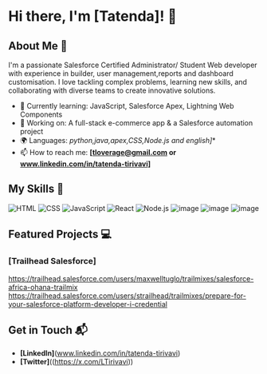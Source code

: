 # Hi there, I'm [Tatenda]! 👋


## About Me 🚀

I'm a passionate Salesforce Certified Administrator/ Student Web developer with experience in  builder, user management,reports and dashboard customisation. I love tackling complex problems, learning new skills, and collaborating with diverse teams to create innovative solutions.

- 🌱 Currently learning: JavaScript, Salesforce Apex, Lightning Web Components 
- 🔭 Working on:  A full-stack e-commerce app  & a Salesforce automation project
- 🌍 Languages: *python,java,apex,CSS,Node.js and english]**
- 📫 How to reach me: **[tloverage@gmail.com or www.linkedin.com/in/tatenda-tirivavi]**
  

## My Skills 🧠

![HTML](https://img.shields.io/badge/-HTML-E34F26?style=flat-square&logo=html5&logoColor=white)
![CSS](https://img.shields.io/badge/-CSS-1572B6?style=flat-square&logo=css3&logoColor=white)
![JavaScript](https://img.shields.io/badge/-JavaScript-F7DF1E?style=flat-square&logo=javascript&logoColor=black)
![React](https://img.shields.io/badge/-React-61DAFB?style=flat-square&logo=react&logoColor=black)
![Node.js](https://img.shields.io/badge/-Node.js-339933?style=flat-square&logo=node.js&logoColor=white)
![image](https://github.com/user-attachments/assets/b2457dd0-bf14-4e2e-a48a-7bcaa2b1ac32)
![image](https://github.com/user-attachments/assets/f57b618e-823e-4980-8ae6-59d6f286e63c)
![image](https://github.com/user-attachments/assets/635dcfd6-fe6c-4b02-b075-f62cce51a872)


## Featured Projects 💻

### [Trailhead Salesforce]
https://trailhead.salesforce.com/users/maxwelltuglo/trailmixes/salesforce-africa-ohana-trailmix
https://trailhead.salesforce.com/users/strailhead/trailmixes/prepare-for-your-salesforce-platform-developer-i-credential

## Get in Touch 📬
- **[LinkedIn]**(www.linkedin.com/in/tatenda-tirivavi)
- **[Twitter]**((https://x.com/LTirivavi))



